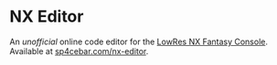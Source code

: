 # NX Editor
An *unofficial* online code editor for the [LowRes NX Fantasy Console](https://lowresnx.inutilis.com/). Available at [sp4cebar.com/nx-editor](https://sp4cebar.com/nx-editor/).
